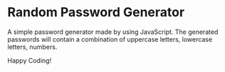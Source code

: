 # Random Password Generator

A simple password generator made by  using JavaScript. The generated passwords will contain a combination of uppercase letters, lowercase letters, numbers.


Happy Coding!
